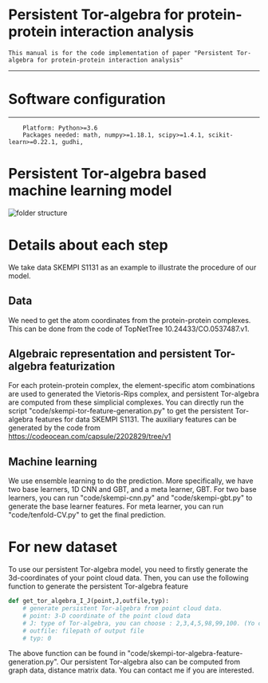 Persistent Tor-algebra for protein-protein interaction analysis
====

    This manual is for the code implementation of paper "Persistent Tor-algebra for protein-protein interaction analysis"
    
****
# Software configuration
---
        Platform: Python>=3.6
        Packages needed: math, numpy>=1.18.1, scipy>=1.4.1, scikit-learn>=0.22.1, gudhi, 
        
# Persistent Tor-algebra based machine learning model
![folder structure](https://personal.ntu.edu.sg/XIAKELIN/PTA_poster.png) 

# Details about each step
We take data SKEMPI S1131 as an example to illustrate the procedure of our model.
## Data
We need to get the atom coordinates from the protein-protein complexes. This can be done from the code of TopNetTree 10.24433/CO.0537487.v1.
## Algebraic representation and persistent Tor-algebra featurization
For each protein-protein complex, the element-specific atom combinations are used to generated the Vietoris-Rips complex, and persistent Tor-algebra are computed from these simplicial complexes.
You can directly run the script "code/skempi-tor-feature-generation.py" to get the persistent Tor-algebra features for data SKEMPI S1131. The auxiliary features can be generated by the code from https://codeocean.com/capsule/2202829/tree/v1
## Machine learning
We use ensemble learning to do the prediction. More specifically, we have two base learners, 1D CNN and GBT, and a meta learner, GBT.
For two base learners, you can run "code/skempi-cnn.py" and "code/skempi-gbt.py" to generate the base learner features.
For meta learner, you can run "code/tenfold-CV.py" to get the final prediction.
# For new dataset
To use our persistent Tor-algebra model, you need to firstly generate the 3d-coordinates of your point cloud data. Then, you can use the following function to generate the persistent Tor-algebra feature
```python
def get_tor_algebra_I_J(point,J,outfile,typ):
    # generate persistent Tor-algebra from point cloud data.
    # point: 3-D coordinate of the point cloud data
    # J: type of Tor-algebra, you can choose : 2,3,4,5,98,99,100. (Yo can add more by revising our code)
    # outfile: filepath of output file
    # typ: 0

```
The above function can be found in "code/skempi-tor-algebra-feature-generation.py".
Our persistent Tor-algebra also can be computed from graph data, distance matrix data. You can contact me if you are interested.
## 



